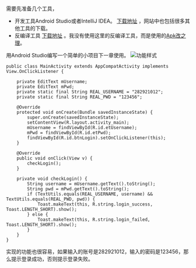 需要先准备几个工具，

 - 开发工具Android Studio或者IntelliJ IDEA。
[下载地址](http://www.androiddevtools.cn/#android-studio)  ，网站中也包括很多其他工具的下载。
 - 反编译工具
 [下载地址](http://www.androiddevtools.cn/#apk-decompile-tools) 。我没有使用这里的反编译工具，而是使用的[Apk改之理](https://pan.baidu.com/s/1pL133BH)。

用Android Studio编写一个简单的小项目下一章使用。
![功能样式](https://img-blog.csdn.net/2018090611235978?watermark/2/text/aHR0cHM6Ly9ibG9nLmNzZG4ubmV0L3FxXzI2NDEzMjQ5/font/5a6L5L2T/fontsize/400/fill/I0JBQkFCMA==/dissolve/70)

```
public class MainActivity extends AppCompatActivity implements View.OnClickListener {

    private EditText mUsername;
    private EditText mPwd;
    private static final String REAL_USERNAME = "282921012";
    private static final String REAL_PWD = "123456";

    @Override
    protected void onCreate(Bundle savedInstanceState) {
        super.onCreate(savedInstanceState);
        setContentView(R.layout.activity_main);
        mUsername = findViewById(R.id.etUsername);
        mPwd = findViewById(R.id.etPwd);
        findViewById(R.id.btnLogin).setOnClickListener(this);
    }

    @Override
    public void onClick(View v) {
        checkLogin();
    }

    private void checkLogin() {
        String username = mUsername.getText().toString();
        String pwd = mPwd.getText().toString();
        if (TextUtils.equals(REAL_USERNAME, username) && TextUtils.equals(REAL_PWD, pwd)) {
            Toast.makeText(this, R.string.login_success, Toast.LENGTH_SHORT).show();
        } else {
            Toast.makeText(this, R.string.login_failed, Toast.LENGTH_SHORT).show();
        }
    }
}
```

实现的功能也很容易，如果输入的账号是282921012，输入的密码是123456，那么提示登录成功，否则提示登录失败。